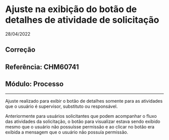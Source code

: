 # Ajuste na exibição do botão de detalhes de atividade de solicitação
28/04/2022
## Correção
## Referência: CHM60741
## Módulo: Processo
***

Ajuste realizado para exibir o botão de detalhes somente para as atividades que o usuário é supervisor, substituto ou responsável.

Anteriormente para usuários solicitantes que podem acompanhar o fluxo das atividades da solicitação, o botão para visualizar estava sendo exibido mesmo que o usuário não possuísse permissão e ao clicar no botão era exibida a mensagem que o usuário não possuía permissão.